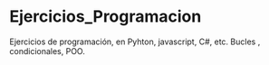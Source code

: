 # Ejercicios_Programacion
Ejercicios de programación, en Pyhton, javascript, C#, etc. Bucles , condicionales, POO.
